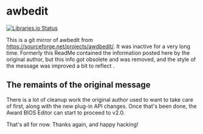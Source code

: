 awbedit
=======
[![Libraries.io Status](https://img.shields.io/librariesio/github/KOLANICH-mirrors/urm.py.svg)](https://libraries.io/github/KOLANICH-mirrors/urm.py)

This is a git mirror of awbedit from https://sourceforge.net/projects/awdbedit/. It was inactive for a very long time. Formerly this ReadMe contained the information posted here by the original author, but this info got obsolete and was removed, and the style of the message was improved a bit to reflect .

The remaints of the original message
------------------------------------

There is a lot of cleanup work the original author used to want to take care of first, along with the new plug-in API changes. Once that's been done, the Award BIOS Editor can start to proceed to v2.0.

That's all for now. Thanks again, and happy hacking!

